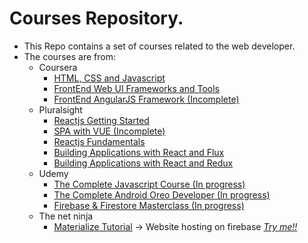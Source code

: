 # Courses Repository.
* This Repo contains a set of courses related to the web developer.
* The courses are from:
    *   Coursera
        - [HTML, CSS and Javascript](https://github.com/jjreina/Courses/tree/coursera-html-css-js)
        - [FrontEnd Web UI Frameworks and Tools](https://github.com/jjreina/Courses/tree/coursera-frontend-frameworks-and-tools)
        - [FrontEnd AngularJS Framework (Incomplete)](https://github.com/jjreina/Courses/tree/coursera-frontend-frameworks-and-angularjs)
    *   Pluralsight
        - [Reactjs Getting Started](https://github.com/jjreina/Courses/tree/pluralsight-reactjs-getting-started)
        - [SPA with VUE (Incomplete)](https://github.com/jjreina/Courses/tree/pluralsight-single-page-applicactions-with-vue)
        - [Reactjs Fundamentals](https://github.com/jjreina/Courses/tree/pluralsight-reactjs-fundamentals)
        - [Building Applications with React and Flux](https://github.com/jjreina/Courses/tree/pluralsight-reactjs-build-app-with-flux)
        - [Building Applications with React and Redux](https://github.com/jjreina/Courses/tree/pluralsight-reactjs-build-app-with-redux)
    *   Udemy
        - [The Complete Javascript Course (In progress)](https://github.com/jjreina/Courses/tree/udemy-the-complete-javascript-course)
        - [The Complete Android Oreo Developer (In progress)](https://github.com/jjreina/Courses/tree/udemy-the-complete-android-oreo-developer)
        - [Firebase & Firestore Masterclass (In progress)](https://github.com/jjreina/Courses/tree/udemy-firebase-firestone-masterclass)
    *   The net ninja
        - [Materialize Tutorial](https://github.com/jjreina/Courses/tree/the-net-ninja-materialize) -> Website hosting on firebase [*Try me!!*](https://materialize-start-wars.firebaseapp.com/)
